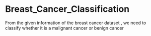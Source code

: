 # Breast_Cancer_Classification

From the given information of the breast cancer dataset , we need to classify whether it is a malignant cancer or benign cancer
